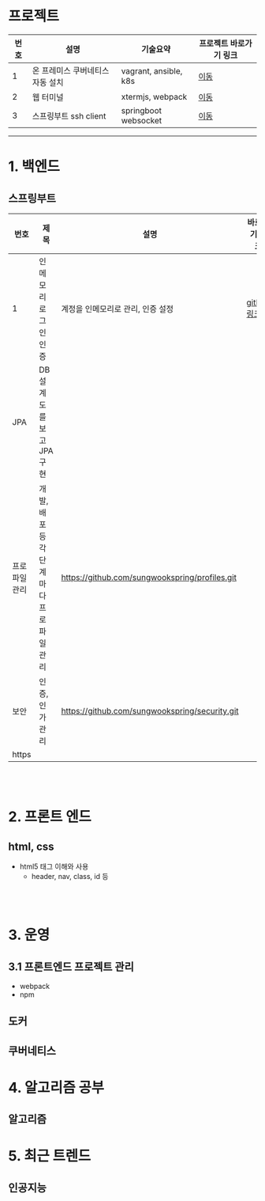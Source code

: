 # 프로젝트
| 번호 | 설명 | 기술요약 | 프로젝트 바로가기 링크 |
| ---- | ------- | --------- | ----------- |
| 1 | 온 프레미스 쿠버네티스 자동 설치 | vagrant, ansible, k8s | [이동](https://github.com/choisungwook/installK8s_in_vagrantWithAnsible) |
| 2 | 웹 터미널 | xtermjs, webpack | [이동](https://github.com/choisungwook/web_terminal.git) |
| 3 | 스프링부트 ssh client | springboot websocket | [이동](https://github.com/choisungwook/web_terinal_try2.git) |

---


# 1. 백엔드
## 스프링부트
| 번호 | 제목 | 설명 | 바로가기 링크 |
| ---- | ----- | --------------------- | -------------------|
| 1 | 인메모리 로그인 인증 | 계정을 인메모리로 관리, 인증 설정 | [github 링크](https://github.com/choisungwook/springsecurity-InMemory-Authentication) |
| JPA | DB설계도를 보고 JPA구현 |   |
| 프로파일관리 | 개발, 배포 등 각 단계마다 프로파일 관리 | https://github.com/sungwookspring/profiles.git |
| 보안 | 인증,인가 관리 | https://github.com/sungwookspring/security.git  |
| https | | |


<br>
<br>

# 2. 프론트 엔드
## html, css
* html5 태그 이해와 사용
  * header, nav, class, id 등

<br>
<br>

# 3. 운영
## 3.1 프론트엔드 프로젝트 관리
* webpack
* npm

## 도커
## 쿠버네티스

# 4. 알고리즘 공부
## 알고리즘

# 5. 최근 트렌드
## 인공지능
